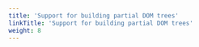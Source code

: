 ```yaml
---
title: 'Support for building partial DOM trees'
linkTitle: 'Support for building partial DOM trees'
weight: 8
---
```

